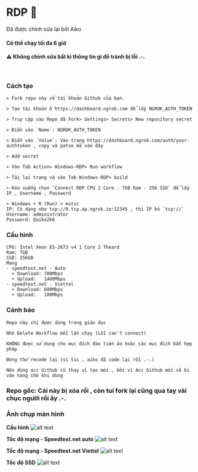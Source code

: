 # RDP 🍃

Đã được chỉnh sửa lại bởi Aiko

#### Có thể chạy tối đa 6 giờ


#### ⚠ Không chỉnh sửa bất kì thông tin gì để tránh bị lỗi .-.

<br>

### Cách tạo
```
> Fork repo này về tài khoản Github của bạn.

> Tạo tài khoản ở https://dashboard.ngrok.com để lấy NGROK_AUTH_TOKEN

> Truy cập vào Repo đã Fork> Settings> Secrets> New repository secret

> Điền vào `Name`: NGROK_AUTH_TOKEN

> Điền vào `Value`: Vào trang https://dashboard.ngrok.com/auth/your-authtoken , copy và patse mã vào đây

> Add secret 

> Vào Tab Action> Windows-RDP> Run workflow

> Tải lại trang và vào Tab Windows-RDP> build

> Kéo xuống chọn `Connect RDP CPU 2 Core - 7GB Ram - 256 SSD` để lấy IP , Username , Password

> Windows + R (Run) > mstsc
IP: Có dạng như tcp://0.tcp.ap.ngrok.io:12345 , thì IP bỏ `tcp://`
Username: administrator
Password: @aiko2k6
```

### Cấu hình
```
CPU: Intel Xeon E5-2673 v4 1 Core 2 Theard
Ram: 7GB
SSD: 256GB
Mạng
- speedtest.net - Auto
  + Download: 700Mbps
  + Upload:   1400Mbps
- speedtest.net - Viettel
  + Download: 600Mbps
  + Upload:   100Mbps
```

### Cảnh báo
```
Repo này chỉ được dùng trong giáo dục

Nhớ Delete Workflow mỗi lần chạy (Lỗi can't connect)

KHÔNG được sử dụng cho mục đích đào tiền ảo hoặc các mục đích bất hợp pháp

Đừng thử recode lại (vì tui , aiko đã code lại rồi .-.)

Nên dùng acc Github cũ thay vì tạo mới , bởi vì Acc Github mới sẽ bị vào hàng chờ khi dùng
```

### Repo gốc: Cái này bị xóa rồi , còn tui fork lại cũng qua tay vài chục người rồi ấy .-.

### Ảnh chụp màn hình

**Cấu hình**
![alt text](https://cdn.discordapp.com/attachments/886275175480426557/920171813001130084/unknown.png)

**Tốc độ mạng - Speedtest.net auto**
![alt text](https://cdn.discordapp.com/attachments/886275175480426557/920171007115927592/unknown.png)

**Tốc độ mạng - Speedtest.net Viettel**
![alt text](https://cdn.discordapp.com/attachments/886275175480426557/920171491046359100/unknown.png)

**Tốc độ SSD**
![alt text](https://cdn.discordapp.com/attachments/886275175480426557/920170716660367400/unknown.png)
